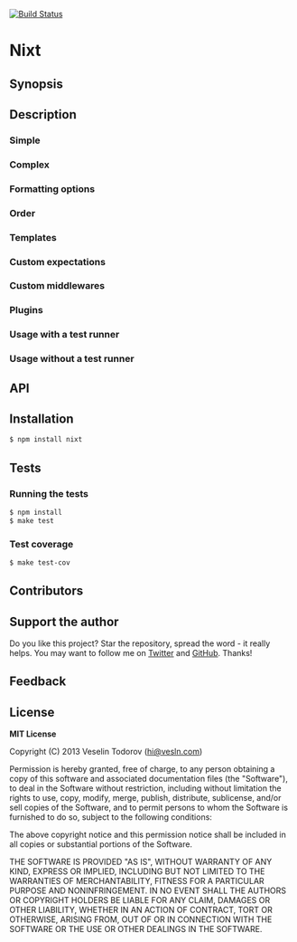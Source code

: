 [![Build Status](https://secure.travis-ci.org/vesln/nixt.png)](http://travis-ci.org/vesln/nixt)

# Nixt

## Synopsis

## Description

### Simple

### Complex

### Formatting options

### Order

### Templates

### Custom expectations

### Custom middlewares

### Plugins

### Usage with a test runner

### Usage without a test runner

## API

## Installation

```bash
$ npm install nixt
```

## Tests

### Running the tests

```bash
$ npm install
$ make test
```

### Test coverage

```bash
$ make test-cov
```

## Contributors

## Support the author

Do you like this project? Star the repository, spread the word - it really helps. You may want to follow
me on [Twitter](https://twitter.com/vesln) and
[GitHub](https://github.com/vesln). Thanks!

## Feedback

## License

**MIT License**

Copyright (C) 2013 Veselin Todorov (hi@vesln.com)

Permission is hereby granted, free of charge, to any person obtaining a copy of this software and associated
documentation files (the "Software"), to deal in the Software without restriction, including without limitation the rights
to use, copy, modify, merge, publish, distribute, sublicense, and/or sell copies of the Software, and to permit
persons to whom the Software is furnished to do so, subject to the following conditions:

The above copyright notice and this permission notice shall be included in all copies or substantial
portions of the Software.

THE SOFTWARE IS PROVIDED "AS IS", WITHOUT WARRANTY OF ANY KIND, EXPRESS OR IMPLIED, INCLUDING BUT NOT LIMITED TO
THE WARRANTIES OF MERCHANTABILITY, FITNESS FOR A PARTICULAR PURPOSE AND NONINFRINGEMENT. IN NO EVENT SHALL THE
AUTHORS OR COPYRIGHT HOLDERS BE LIABLE FOR ANY CLAIM, DAMAGES OR OTHER LIABILITY, WHETHER IN AN ACTION OF CONTRACT,
TORT OR OTHERWISE, ARISING FROM, OUT OF OR IN CONNECTION WITH THE SOFTWARE OR THE USE OR OTHER DEALINGS IN THE SOFTWARE.
